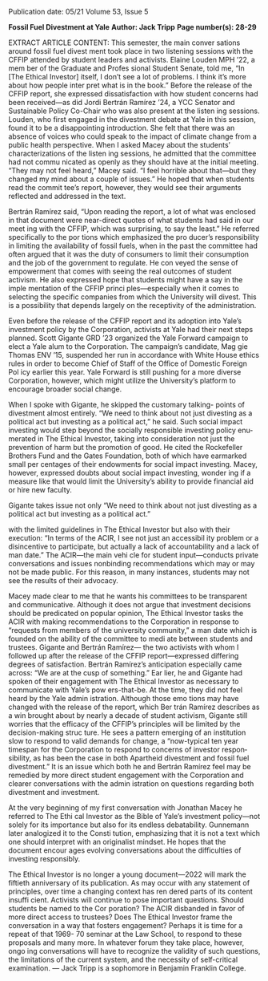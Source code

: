 Publication date: 05/21
Volume 53, Issue 5

**Fossil Fuel Divestment at Yale**
**Author: Jack Tripp**
**Page number(s): 28-29**

EXTRACT ARTICLE CONTENT:
This semester, the main conver­
sations around fossil fuel divest­
ment took place in two listening 
sessions with the CFFIP attended 
by student leaders and activists. 
Elaine Louden MPH ’22, a mem­
ber of the Graduate and Profes­
sional Student Senate, told me, 
“In [The Ethical Investor] itself, I 
don’t see a lot of problems. I think 
it’s more about how people inter­
pret what is in the book.” Before 
the release of the CFFIP report, 
she expressed dissatisfaction with 
how student concerns had been 
received—as did Jordi Bertrán 
Ramírez ’24, a YCC Senator and 
Sustainable Policy Co-Chair who 
was also present at the listen­
ing sessions. Louden, who first 
engaged in the divestment debate 
at Yale in this session, found it to 
be a disappointing introduction. 
She felt that there was an absence 
of voices who could speak to the 
impact of climate change from a 
public health perspective. When I 
asked Macey about the students’ 
characterizations of the listen­
ing sessions, he admitted that 
the committee had not commu­
nicated as openly as they should 
have at the initial meeting. “They 
may not feel heard,” Macey said. 
“I feel horrible about that—but 
they changed my mind about a 
couple of issues.” He hoped that 
when students read the commit­
tee’s report, however, they would 
see their arguments reflected and 
addressed in the text.


Bertrán Ramírez said, “Upon 
reading the report, a lot of what 
was enclosed in that document 
were near-direct quotes of what 
students had said in our meet­
ing with the CFFIP, which was 
surprising, to say the least.” He 
referred specifically to the por­
tions which emphasized the pro­
ducer’s responsibility in limiting 
the availability of fossil fuels, 
when in the past the committee 
had often argued that it was the 
duty of consumers to limit their 
consumption and the job of the 
government to regulate. He con­
veyed the sense of empowerment 
that comes with seeing the real 
outcomes of student activism. He 
also expressed hope that students 
might have a say in the imple­
mentation of the CFFIP princi­
ples—especially when it comes to 
selecting the specific companies 
from which the University will 
divest. This is a possibility that 
depends largely on the receptivity 
of the administration. 


Even before the release of the 
CFFIP report and its adoption 
into Yale’s investment policy by 
the Corporation, activists at Yale 
had their next steps planned. Scott 
Gigante GRD ’23 organized the 
Yale Forward campaign to elect 
a Yale alum to the Corporation. 
The campaign’s candidate, Mag­
gie Thomas ENV ’15, suspended 
her run in accordance with 
White House ethics rules in order 
to become Chief of Staff of the 
Office of Domestic Foreign Pol­
icy earlier this year. Yale Forward 
is still pushing for a more diverse 
Corporation, 
however, 
which 
might utilize the University’s 
platform to encourage broader 
social change.


When I spoke with Gigante, he 
skipped the customary talking-
points 
of 
divestment 
almost 
entirely. “We need to think about 
not just divesting as a political act 
but investing as a political act,” he 
said. Such social impact investing 
would step beyond the socially 
responsible investing policy enu­
merated in The Ethical Investor, 
taking into consideration not just 
the prevention of harm but the 
promotion of good. He cited the 
Rockefeller Brothers Fund and 
the Gates Foundation, both of 
which have earmarked small per­
centages of their endowments for 
social impact investing. Macey, 
however, expressed doubts about 
social impact investing, wonder­
ing if a measure like that would 
limit the University’s ability to 
provide financial aid or hire new 
faculty. 


Gigante takes issue not only 
“We need to think about not just 
divesting as a political act
but investing as a political act.”


with the limited guidelines in 
The Ethical Investor but also with 
their execution: “In terms of the 
ACIR, I see not just an accessibil­
ity problem or a disincentive to 
participate, but actually a lack of 
accountability and a lack of man­
date.” The ACIR—the main vehi­
cle for student input—conducts 
private conversations and issues 
nonbinding 
recommendations 
which may or may not be made 
public. For this reason, in many 
instances, students may not see 
the results of their advocacy.


Macey made clear to me that 
he wants his committees to be 
transparent and communicative. 
Although it does not argue that 
investment decisions should be 
predicated on popular opinion, 
The Ethical Investor tasks the ACIR 
with making recommendations 
to the Corporation in response 
to “requests from members of the 
university community,” a man­
date which is founded on the 
ability of the committee to medi­
ate between students and trustees. 
Gigante and Bertrán Ramírez—
the two activists with whom I 
followed up after the release of 
the 
CFFIP 
report—expressed 
differing degrees of satisfaction. 
Bertrán Ramírez’s anticipation 
especially came across: “We are 
at the cusp of something.” Ear­
lier, he and Gigante had spoken 
of their engagement with The 
Ethical Investor as necessary to 
communicate with Yale’s pow­
ers-that-be. At the time, they did 
not feel heard by the Yale admin­
istration. Although those emo­
tions may have changed with the 
release of the report, which Ber­
trán Ramírez describes as a win 
brought about by nearly a decade 
of student activism, Gigante still 
worries that the efficacy of the 
CFFIP’s principles will be limited 
by the decision-making struc­
ture. He sees a pattern emerging 
of an institution slow to respond 
to valid demands for change, a 
“now-typical ten year timespan 
for the Corporation to respond 
to concerns of investor respon­
sibility, as has been the case in 
both Apartheid divestment and 
fossil fuel divestment.” It is an 
issue which both he and Bertrán 
Ramírez feel may be remedied by 
more direct student engagement 
with the Corporation and clearer 
conversations with the admin­
istration on questions regarding 
both divestment and investment. 


At the very beginning of my 
first conversation with Jonathan 
Macey he referred to The Ethi­
cal Investor as the Bible of Yale’s 
investment 
policy—not 
solely 
for its importance but also for its 
endless debatability. Gunnemann 
later analogized it to the Consti­
tution, emphasizing that it is not 
a text which one should interpret 
with an originalist mindset. He 
hopes that the document encour­
ages 
evolving 
conversations 
about the difficulties of investing 
responsibly. 


The Ethical Investor is no longer 
a young document—2022 will 
mark the fiftieth anniversary of its 
publication. As may occur with 
any statement of principles, over 
time a changing context has ren­
dered parts of its content insuffi­
cient. Activists will continue to 
pose important questions. Should 
students be named to the Cor­
poration? The ACIR disbanded 
in favor of more direct access to 
trustees? Does The Ethical Investor 
frame the conversation in a way 
that fosters engagement? Perhaps 
it is time for a repeat of that 1969-
70 seminar at the Law School, to 
respond to these proposals and 
many more. In whatever forum 
they take place, however, ongo­
ing conversations will have to 
recognize the validity of such 
questions, the limitations of the 
current system, and the necessity 
of self-critical examination. 
— Jack Tripp is a sophomore in 
Benjamin Franklin College.